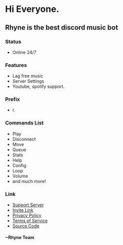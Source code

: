 # Hi Everyone.
## Rhyne is the best discord music bot

### Status
- Online 24/7

### Features
- Lag free music
- Server Settings
- Youtube, spotify support.

### Prefix
- r.

### Commands List
- Play
- Disconnect
- Move
- Queue
- Stats
- Help
- Config
- Loop
- Volume
- and much more!

### Link
- [Support Server](https://dsc.gg/rhyne.support/)
- [Invite Link](https://dsc.gg/rhyne/)
- [Privacy Policy](https://rhivyofficial.gitbook.io/rhyne_discord_bot/privacy-policy/)
- [Terms of Service](https://rhivyofficial.gitbook.io/rhyne_discord_bot/)
- [Source Code](https://github.com/RhyneOfficial/rhyne-bot/)

#### ~Rhyne Team
